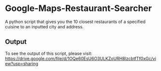 # Google-Maps-Restaurant-Searcher
A python script that gives you the 10 closest restaurants of a specified cuisine to an inputted city and address.

## Output
To see the output of this script, please visit: https://drive.google.com/file/d/1OQe60EsU6O3ULKZoURH8lzcbtfTf0xGc/view?usp=sharing
